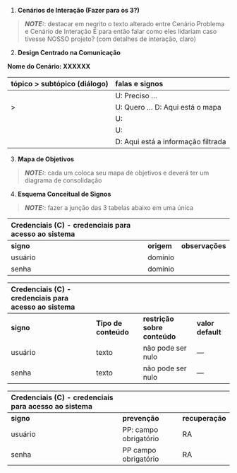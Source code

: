 
1) **Cenários de Interação (Fazer para os 3?)**
> **_NOTE:_**: destacar em negrito o texto alterado entre Cenário Problema e Cenário de Interação
É para então falar como eles lidariam caso tivesse NOSSO projeto? (com detalhes de interação, claro)

2) **Design Centrado na Comunicação**

**Nome do Cenário: XXXXXX**

| tópico \> subtópico (diálogo) | falas e signos |
| :---- | :---- |
|  | U: Preciso … |
| \>  | U: Quero … D: Aqui está o mapa |
|  | U:  |
|  | U:  |
|  | D: Aqui está a informação filtrada |

3) **Mapa de Objetivos**
> **_NOTE:_**: cada um coloca seu mapa de objetivos e deverá ter um diagrama de consolidação

4) **Esquema Conceitual de Signos**

> **_NOTE:_**: fazer a junção das 3 tabelas abaixo em uma única

| Credenciais (C) \- credenciais para acesso ao sistema |  |  |
| :---- | :---- | :---- |
| **signo** | **origem** | **observações** |
| usuário | domínio |  |
| senha | domínio |  |

| Credenciais (C) \- credenciais para acesso ao sistema |  |  |  |
| :---- | :---- | :---- | :---- |
| **signo** | **Tipo de conteúdo** | **restrição sobre conteúdo** | **valor default** |
| usuário | texto | não pode ser nulo | — |
| senha | texto | não pode ser nulo | — |

| Credenciais (C) \- credenciais para acesso ao sistema |  |  |
| :---- | :---- | :---- |
| **signo** | **prevenção** | **recuperação** |
| usuário | PP: campo obrigatório | RA |
| senha | PP campo obrigatório  | RA |

